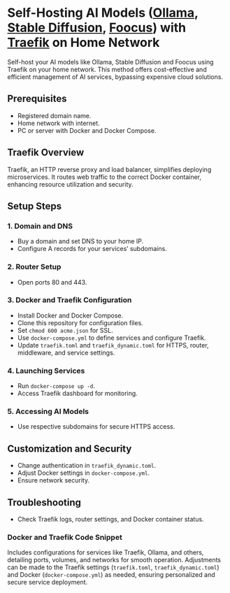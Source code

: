 # Self-Hosting AI Models ([Ollama](https://github.com/jmorganca/ollama), [Stable Diffusion](https://github.com/AUTOMATIC1111/stable-diffusion-webui), [Foocus](https://github.com/lllyasviel/Fooocus)) with [Traefik](https://github.com/traefik/traefik) on Home Network

Self-host your AI models like Ollama, Stable Diffusion and Foocus using Traefik on your home network. This method offers cost-effective and efficient management of AI services, bypassing expensive cloud solutions.

## Prerequisites
- Registered domain name.
- Home network with internet.
- PC or server with Docker and Docker Compose.

## Traefik Overview
Traefik, an HTTP reverse proxy and load balancer, simplifies deploying microservices. It routes web traffic to the correct Docker container, enhancing resource utilization and security.

## Setup Steps

### 1. Domain and DNS
- Buy a domain and set DNS to your home IP.
- Configure A records for your services’ subdomains.

### 2. Router Setup
- Open ports 80 and 443.

### 3. Docker and Traefik Configuration
- Install Docker and Docker Compose.
- Clone this repository for configuration files.
- Set `chmod 600 acme.json` for SSL.
- Use `docker-compose.yml` to define services and configure Traefik.
- Update `traefik.toml` and `traefik_dynamic.toml` for HTTPS, router, middleware, and service settings.

### 4. Launching Services
- Run `docker-compose up -d`.
- Access Traefik dashboard for monitoring.

### 5. Accessing AI Models
- Use respective subdomains for secure HTTPS access.

## Customization and Security
- Change authentication in `traefik_dynamic.toml`.
- Adjust Docker settings in `docker-compose.yml`.
- Ensure network security.

## Troubleshooting
- Check Traefik logs, router settings, and Docker container status.

### Docker and Traefik Code Snippet
Includes configurations for services like Traefik, Ollama, and others, detailing ports, volumes, and networks for smooth operation. Adjustments can be made to the Traefik settings (`traefik.toml`, `traefik_dynamic.toml`) and Docker (`docker-compose.yml`) as needed, ensuring personalized and secure service deployment.
